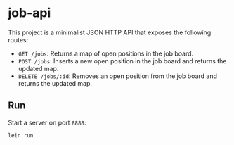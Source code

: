 # job-api

This project is a minimalist JSON HTTP API that exposes the following routes:
- `GET /jobs`: Returns a map of open positions in the job board.
- `POST /jobs`: Inserts a new open position in the job board and returns the updated map.
- `DELETE /jobs/:id`: Removes an open position from the job board and returns the updated map.


## Run
Start a server on port `8888`:
```sh
lein run 
```
